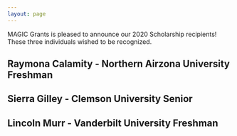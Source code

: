 ```yaml
---
layout: page
---
```


MAGIC Grants is pleased to announce our 2020 Scholarship recipients! These three individuals wished to be recognized.

## Raymona Calamity - Northern Airzona University Freshman
## Sierra Gilley - Clemson University Senior
## Lincoln Murr - Vanderbilt University Freshman
